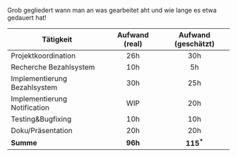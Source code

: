 Grob gegliedert wann man an was gearbeitet aht und wie lange es etwa gedauert hat!

| Tätigkeit                   | Aufwand (real)  | Aufwand (geschätzt) |
|-----------------------------|:---------------:|:-------------------:|
|Projektkoordination          |  26h            | 30h                 |
|Recherche Bezahlsystem       |  10h            | 5h                  |
|Implementierung Bezahlsystem |  30h            | 25h                 | 
|Implementierung Notification |  WIP            | 20h                 |
|Testing&Bugfixing            |  10h            | 10h                 |
|Doku/Präsentation            |  20h            | 20h                 |
|**Summe**                    | **96h**         | **115<sup>\*</sup>**|

